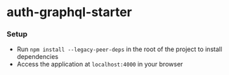 # auth-graphql-starter

### Setup

- Run `npm install --legacy-peer-deps` in the root of the project to install dependencies
- Access the application at `localhost:4000` in your browser
